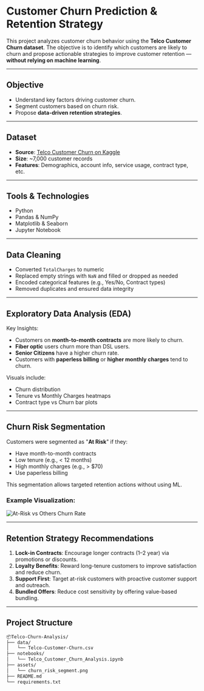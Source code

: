 # Customer Churn Prediction & Retention Strategy

This project analyzes customer churn behavior using the **Telco Customer Churn dataset**. The objective is to identify which customers are likely to churn and propose actionable strategies to improve customer retention — **without relying on machine learning**.

---

## Objective

- Understand key factors driving customer churn.
- Segment customers based on churn risk.
- Propose **data-driven retention strategies**.

---

## Dataset

- **Source**: [Telco Customer Churn on Kaggle](https://www.kaggle.com/datasets/blastchar/telco-customer-churn)
- **Size**: ~7,000 customer records
- **Features**: Demographics, account info, service usage, contract type, etc.

---

## Tools & Technologies

- Python
- Pandas & NumPy
- Matplotlib & Seaborn
- Jupyter Notebook

---

## Data Cleaning

- Converted `TotalCharges` to numeric
- Replaced empty strings with `NaN` and filled or dropped as needed
- Encoded categorical features (e.g., Yes/No, Contract types)
- Removed duplicates and ensured data integrity

---

## Exploratory Data Analysis (EDA)

Key Insights:
- Customers on **month-to-month contracts** are more likely to churn.
- **Fiber optic** users churn more than DSL users.
- **Senior Citizens** have a higher churn rate.
- Customers with **paperless billing** or **higher monthly charges** tend to churn.

Visuals include:
- Churn distribution
- Tenure vs Monthly Charges heatmaps
- Contract type vs Churn bar plots

---

## Churn Risk Segmentation

Customers were segmented as "**At Risk**" if they:
- Have month-to-month contracts
- Low tenure (e.g., < 12 months)
- High monthly charges (e.g., > $70)
- Use paperless billing

This segmentation allows targeted retention actions without using ML.

### Example Visualization:
![At-Risk vs Others Churn Rate](assets/churn_risk_segment.png)

---

## Retention Strategy Recommendations

1. **Lock-in Contracts**: Encourage longer contracts (1–2 year) via promotions or discounts.
2. **Loyalty Benefits**: Reward long-tenure customers to improve satisfaction and reduce churn.
3. **Support First**: Target at-risk customers with proactive customer support and outreach.
4. **Bundled Offers**: Reduce cost sensitivity by offering value-based bundling.

---

## Project Structure

```bash
📦Telco-Churn-Analysis/
├── data/
│   └── Telco-Customer-Churn.csv
├── notebooks/
│   └── Telco_Customer_Churn_Analysis.ipynb
├── assets/
│   └── churn_risk_segment.png
├── README.md
└── requirements.txt
